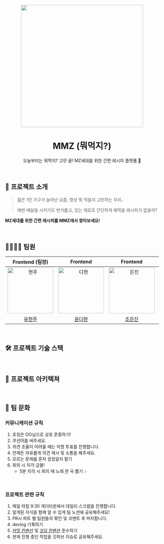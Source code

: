 <p align="middle" >
  <img width="400px;" src="https://user-images.githubusercontent.com/104341003/194118080-1ac35ea1-46a3-4a13-8433-b82f0f257c1e.gif"/>
</p>
<h1 align="middle">MMZ (뭐먹지?)</h1>
<p align="middle">오늘부터는 뭐먹지? 고민 끝! MZ세대를 위한 간편 레시피 플랫폼 🥳</p>

<br/>


## 📑 프로젝트 소개
> 젊은 1인 가구가 늘어난 요즘, 항상 뭐 먹을지 고민하는 우리..
>
> 매번 배달을 시키기도 번거롭고, 있는 재료로 간단하게 해먹을 레시피가 없을까?

**MZ세대를 위한 간편 레시피를 MMZ에서 찾아보세요!**

<br/>

## 👨‍👨‍👧‍👧 팀원

|                                     Frontend (팀장)                                      |                                         Frontend                                         |                                         Frontend                                         |                                          Backend                                          |                                         Backend                                          |
| :--------------------------------------------------------------------------------------: | :--------------------------------------------------------------------------------------: | :--------------------------------------------------------------------------------------: | :---------------------------------------------------------------------------------------: | :--------------------------------------------------------------------------------------: |
| <img src="https://avatars.githubusercontent.com/u/59650985?v=4" width=150px alt="현주"/> | <img src="https://avatars.githubusercontent.com/u/56382387?v=4" width=150px alt="다현"/> | <img src="https://avatars.githubusercontent.com/u/90553688?v=4" width=150px alt="은진"/> | <img src="https://avatars.githubusercontent.com/u/104341003?v=4" width=150px alt="원용"/> | <img src="https://avatars.githubusercontent.com/u/73704053?v=4" width=150px alt="효준"/> |
|                          [유현주](https://github.com/yoohyunju)                          |                           [윤다현](https://github.com/dulce04)                           |                          [조은진](https://github.com/JoeunNAL)                           |                           [이원용](https://github.com/ItsWard)                            |                          [왕효준](https://github.com/gywns0417)                          |

<br/>

## 🛠️ 프로젝트 기술 스택

<br/>

## 📜 프로젝트 아키텍쳐

<br/>

## 🧩 팀 문화
### 커뮤니케이션 규칙

1. 호칭은 OO님으로 상호 존중하기!
2. 쿠션어를 써주세요.
3. 의견 조율이 어려울 때는 익명 투표를 진행합니다.
4. 언제든 자유롭게 의견 제시 및 소통을 해주세요.
5. 모르는 문제를 혼자 끙끙앓지 말기
6. 회의 시 지각 금물!
   - 5분 지각 시 회의 때 노래 한 곡 뽑기 🎶

<br/>

### 프로젝트 관련 규칙

1. 매일 아침 9:30 게더타운에서 데일리 스크럼을 진행합니다.
2. 알게된 지식을 함께 알 수 있게 팀 노션에 공유해주세요!
3. PR시 파트 별 팀원들의 확인 및 코멘트 후 머지합니다.
4. devlog 기록하기
5. [커밋 컨벤션](https://github.com/codestates-seb/seb39_main_004/wiki/Git-%EC%BB%A4%EB%B0%8B-%EC%BB%A8%EB%B2%A4%EC%85%98) 및 [코딩 컨벤션](https://github.com/codestates-seb/seb39_main_004/wiki/FE-%EC%BD%94%EB%94%A9-%EC%BB%A8%EB%B2%A4%EC%85%98) 준수하기
6. 현재 진행 중인 작업을 깃허브 이슈로 공유해주세요.

